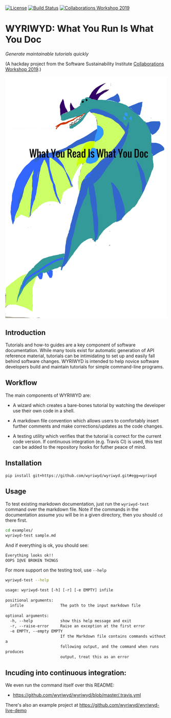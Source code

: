 [![License](https://img.shields.io/badge/License-BSD%203--Clause-blue.svg)](https://opensource.org/licenses/BSD-3-Clause)
[![Build Status](https://travis-ci.com/wyriwyd/wyriwyd.svg?branch=master)](https://travis-ci.com/wyriwyd/wyriwyd)
[![Collaborations Workshop 2019](https://img.shields.io/badge/developed%20at-CollabW19-red.svg)](https://software.ac.uk/cw19)


# WYRIWYD: What You Run Is What You Doc

*Generate maintainable tutorials quickly*

(A hackday project from the Software Sustainability
Institute
[Collaborations Workshop 2019](https://software.ac.uk/cw19).)

![The wyriwyd dragon logo](https://github.com/wyriwyd/wyriwyd/blob/master/wyriwyd-dragon.png)

## Introduction

Tutorials and how-to guides are a key component of software
documentation. While many tools exist for automatic generation of API
reference material, tutorials can be intimidating to set up and easily
fall behind software changes. WYRIWYD is intended to help novice
software developers build and maintain tutorials for simple
command-line programs.

## Workflow

The main components of WYRIWYD are:

- A wizard which creates a bare-bones tutorial by watching the
  developer use their own code in a shell.

- A markdown file convention which allows users to comfortably insert
  further comments and make corrections/updates as the code changes.

- A testing utility which verifies that the tutorial is correct for
  the current code version. If continuous integration (e.g. Travis CI)
  is used, this test can be added to the repository hooks for futher
  peace of mind.

## Installation
```
pip install git+https://github.com/wyriwyd/wyriwyd.git#egg=wyriwyd
```

## Usage
To test existing markdown documentation, just run the `wyriwyd-test` command over the markdown file.  Note if the commands in the documentation assume you will be in a given directory, then you should `cd` there first.
```bash
cd examples/
wyriwyd-test sample.md
```
And if everything is ok, you should see:
```output
Everything looks ok!!
OOPS I@VE BROKEN THINGS
```

For more support on the testing tool, use `--help`
```bash
wyriwyd-test --help
```
```output
usage: wyriwyd-test [-h] [-r] [-e EMPTY] infile

positional arguments:
  infile                The path to the input markdown file

optional arguments:
  -h, --help            show this help message and exit
  -r, --raise-error     Raise an exception at the first error
  -e EMPTY, --empty EMPTY
                        If the Markdown file contains commands without a
                        following output, and the command when runs produces
                        output, treat this as an error
```

## Incuding into continuous integration:
We even run the command itself over this README:
* https://github.com/wyriwyd/wyriwyd/blob/master/.travis.yml

There's also an example project at https://github.com/wyriwyd/wyriwyd-live-demo
